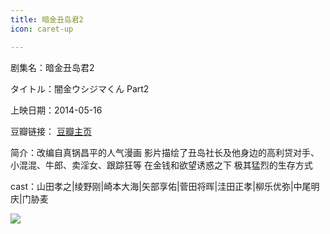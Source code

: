 ```yaml
---
title: 暗金丑岛君2
icon: caret-up

---
```


剧集名：暗金丑岛君2

タイトル：闇金ウシジマくん Part2

上映日期：2014-05-16

豆瓣链接： [豆瓣主页](https://movie.douban.com/subject/25777594/)

简介：改编自真锅昌平的人气漫画 影片描绘了丑岛社长及他身边的高利贷对手、小混混、牛郎、卖淫女、跟踪狂等 在金钱和欲望诱惑之下 极其猛烈的生存方式 ​​​

cast：山田孝之|绫野刚|崎本大海|矢部享佑|菅田将晖|洼田正孝|柳乐优弥|中尾明庆|门胁麦

![](https://listpic.tsgsanjiao.com/movie/2014/2014ajcdj2.jpg)